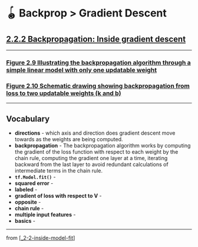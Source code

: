 # 🪀 Backprop > Gradient Descent

## [**2.2.2** Backpropagation: Inside gradient descent](https://livebook.manning.com/book/deep-learning-with-javascript/chapter-2/125)

---

### [**Figure 2.9** Illustrating the backpropagation algorithm through a simple linear model with only one updatable weight](https://livebook.manning.com/book/deep-learning-with-javascript/chapter-2/ch02fig09)

### [**Figure 2.10** Schematic drawing showing backpropagation from loss to two updatable weights (k and b)](https://livebook.manning.com/book/deep-learning-with-javascript/chapter-2/ch02fig10)

---

## **Vocabulary**

- **directions** - which axis and direction does gradient descent move towards as the weights are being computed.
- **backpropagation** - The backpropagation algorithm works by computing the gradient of the loss function with respect to each weight by the chain rule, computing the gradient one layer at a time, iterating backward from the last layer to avoid redundant calculations of intermediate terms in the chain rule.
- **`tf.Model.fit()`** -
- **squared error** -
- **labeled** -
- **gradient of loss with respect to V** -
- **opposite** -
- **chain rule** -
- **multiple input features** -
- **basics** -

---

from [[_2-2-inside-model-fit]]

[//begin]: # "Autogenerated link references for markdown compatibility"
[_2-2-inside-model-fit]: _2-2-inside-model-fit.md "🪀 Inside Model Fit"
[//end]: # "Autogenerated link references"
